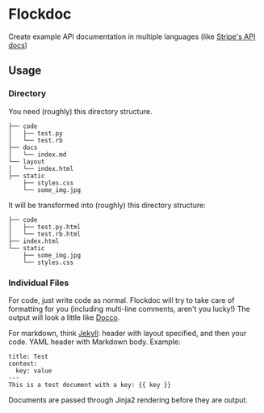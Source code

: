Flockdoc
========

Create example API documentation in multiple languages (like [Stripe's API
docs][stripe-api])

[stripe-api]: http://stripe.com/docs/api 

Usage
-----

### Directory

You need (roughly) this directory structure.

    ├── code
    │   ├── test.py
    │   └── test.rb
    ├── docs
    │   └── index.md
    └── layout
    │   └── index.html
    ├── static
        ├── styles.css
        └── some_img.jpg

It will be transformed into (roughly) this directory structure:

    ├── code
    │   ├── test.py.html
    │   └── test.rb.html
    ├── index.html
    └── static
        ├── some_img.jpg
        └── styles.css

### Individual Files

For code, just write code as normal. Flockdoc will try to take care of
formatting for you (including multi-line comments, aren't you lucky!) The
output will look a little like [Docco][docco].

For markdown, think [Jekyll][jekyll]: header with layout specified, and then
your code. YAML header with Markdown body. Example:

    title: Test
    context:
      key: value
    ---
    This is a test document with a key: {{ key }}

Documents are passed through Jinja2 rendering before they are output.

[docco]: http://jashkenas.github.io/docco/
[jekyll]: http://jekyllrb.com/
